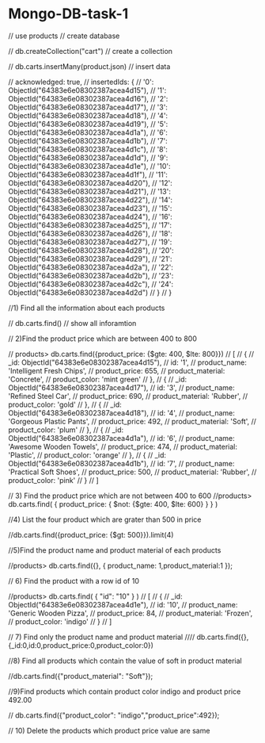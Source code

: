 # Mongo-DB-task-1
//  use products // create database

// db.createCollection("cart") // create a collection

// db.carts.insertMany(product.json) // insert data

// acknowledged: true,
// insertedIds: {
//   '0': ObjectId("64383e6e08302387acea4d15"),
//   '1': ObjectId("64383e6e08302387acea4d16"),
//   '2': ObjectId("64383e6e08302387acea4d17"),
//   '3': ObjectId("64383e6e08302387acea4d18"),
//   '4': ObjectId("64383e6e08302387acea4d19"),
//   '5': ObjectId("64383e6e08302387acea4d1a"),
//   '6': ObjectId("64383e6e08302387acea4d1b"),
//   '7': ObjectId("64383e6e08302387acea4d1c"),
//   '8': ObjectId("64383e6e08302387acea4d1d"),
//   '9': ObjectId("64383e6e08302387acea4d1e"),
//   '10': ObjectId("64383e6e08302387acea4d1f"),
//   '11': ObjectId("64383e6e08302387acea4d20"),
//   '12': ObjectId("64383e6e08302387acea4d21"),
//   '13': ObjectId("64383e6e08302387acea4d22"),
//   '14': ObjectId("64383e6e08302387acea4d23"),
//   '15': ObjectId("64383e6e08302387acea4d24"),
//   '16': ObjectId("64383e6e08302387acea4d25"),
//   '17': ObjectId("64383e6e08302387acea4d26"),
//   '18': ObjectId("64383e6e08302387acea4d27"),
//   '19': ObjectId("64383e6e08302387acea4d28"),
//   '20': ObjectId("64383e6e08302387acea4d29"),
//   '21': ObjectId("64383e6e08302387acea4d2a"),
//   '22': ObjectId("64383e6e08302387acea4d2b"),
//   '23': ObjectId("64383e6e08302387acea4d2c"),
//   '24': ObjectId("64383e6e08302387acea4d2d")
// }
// }


//1) Find all the information about each products

// db.carts.find()        // show all inforamtion

// 2)Find the product price which are between 400 to 800

// products> db.carts.find({product_price: {$gte: 400, $lte: 800}})
// [
//   {
//     _id: ObjectId("64383e6e08302387acea4d15"),
//     id: '1',
//     product_name: 'Intelligent Fresh Chips',
//     product_price: 655,
//     product_material: 'Concrete',
//     product_color: 'mint green'
//   },
//   {
//     _id: ObjectId("64383e6e08302387acea4d17"),
//     id: '3',
//     product_name: 'Refined Steel Car',
//     product_price: 690,
//     product_material: 'Rubber',
//     product_color: 'gold'
//   },
//   {
//     _id: ObjectId("64383e6e08302387acea4d18"),
//     id: '4',
//     product_name: 'Gorgeous Plastic Pants',
//     product_price: 492,
//     product_material: 'Soft',
//     product_color: 'plum'
//   },
//   {
//     _id: ObjectId("64383e6e08302387acea4d1a"),
//     id: '6',
//     product_name: 'Awesome Wooden Towels',
//     product_price: 474,
//     product_material: 'Plastic',
//     product_color: 'orange'
//   },
//   {
//     _id: ObjectId("64383e6e08302387acea4d1b"),
//     id: '7',
//     product_name: 'Practical Soft Shoes',
//     product_price: 500,
//     product_material: 'Rubber',
//     product_color: 'pink'
//   }
// ]


// 3) Find the product price which are not between 400 to 600
//products> db.carts.find( { product_price: { $not: {$gte: 400, $lte: 600} } } )


//4) List the four product which are grater than 500 in price

//db.carts.find({product_price: {$gt: 500}}).limit(4)


//5)Find the product name and product material of each products


//products> db.carts.find({}, { product_name: 1,product_material:1 });

// 6) Find the product with a row id of 10

//products> db.carts.find( { "id": "10" } )
// [
//     {
//       _id: ObjectId("64383e6e08302387acea4d1e"),
//       id: '10',
//       product_name: 'Generic Wooden Pizza',
//       product_price: 84,
//       product_material: 'Frozen',
//       product_color: 'indigo'
//     }
//   ]


// 7) Find only the product name and product material
//// db.carts.find({},{_id:0,id:0,product_price:0,product_color:0})


//8) Find all products which contain the value of soft in product material 

//db.carts.find({"product_material": "Soft"});

//9)Find products which contain product color indigo  and product price 492.00

// db.carts.find({"product_color": "indigo","product_price":492});

// 10) Delete the products which product price value are same
